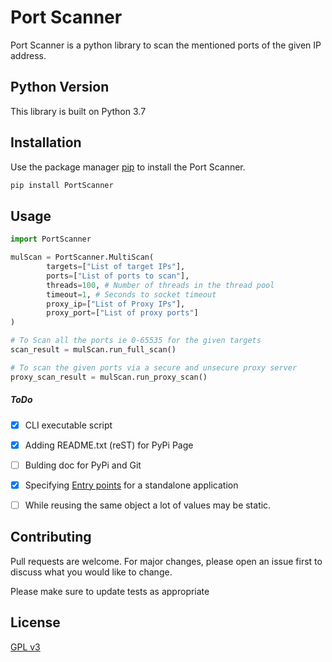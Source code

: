 # Port Scanner

Port Scanner is a python library to scan the mentioned ports of the given IP address.

## Python Version

This library is built on Python 3.7

## Installation

Use the package manager [pip](https://pip.pypa.io/en/stable/) to install the Port Scanner.

```bash
pip install PortScanner
```

## Usage

```python
import PortScanner

mulScan = PortScanner.MultiScan(
        targets=["List of target IPs"],
        ports=["List of ports to scan"],
        threads=100, # Number of threads in the thread pool
        timeout=1, # Seconds to socket timeout
        proxy_ip=["List of Proxy IPs"],
        proxy_port=["List of proxy ports"]
)

# To Scan all the ports ie 0-65535 for the given targets
scan_result = mulScan.run_full_scan()

# To scan the given ports via a secure and unsecure proxy server
proxy_scan_result = mulScan.run_proxy_scan()
```


##### ToDo
- [x] CLI executable script
- [x] Adding README.txt (reST) for PyPi Page
- [ ] Bulding doc for PyPi and Git
- [x] Specifying [Entry points](https://the-hitchhikers-guide-to-packaging.readthedocs.io/en/latest/creation.html#entry-points) for a standalone application
- [ ] While reusing the same object a lot of values may be static.  


## Contributing

Pull requests are welcome. For major changes, please open an issue first to discuss what you would like to change.

Please make sure to update tests as appropriate

## License
[GPL v3](https://www.gnu.org/licenses/gpl-3.0.en.html)
